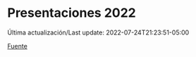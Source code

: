 # Presentaciones 2022

Última actualización/Last update: 2022-07-24T21:23:51-05:00

 [Fuente](https://www.gob.mx/salud/documentos/presentaciones-2022)
